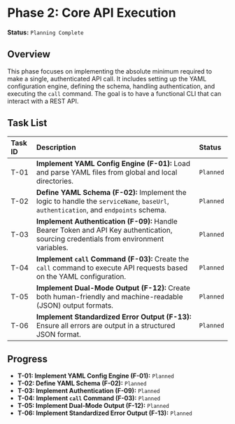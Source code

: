 # Phase 2: Core API Execution

**Status:** `Planning Complete`

## Overview

This phase focuses on implementing the absolute minimum required to make a single, authenticated API call. It includes setting up the YAML configuration engine, defining the schema, handling authentication, and executing the `call` command. The goal is to have a functional CLI that can interact with a REST API.

## Task List

| Task ID | Description                                                                                                                            | Status      |
| :------ | :------------------------------------------------------------------------------------------------------------------------------------- | :---------- |
| T-01    | **Implement YAML Config Engine (F-01):** Load and parse YAML files from global and local directories.                                  | `Planned` |
| T-02    | **Define YAML Schema (F-02):** Implement the logic to handle the `serviceName`, `baseUrl`, `authentication`, and `endpoints` schema.      | `Planned` |
| T-03    | **Implement Authentication (F-09):** Handle Bearer Token and API Key authentication, sourcing credentials from environment variables.      | `Planned` |
| T-04    | **Implement `call` Command (F-03):** Create the `call` command to execute API requests based on the YAML configuration.                  | `Planned` |
| T-05    | **Implement Dual-Mode Output (F-12):** Create both human-friendly and machine-readable (JSON) output formats.                            | `Planned` |
| T-06    | **Implement Standardized Error Output (F-13):** Ensure all errors are output in a structured JSON format.                               | `Planned` |

## Progress

- **T-01: Implement YAML Config Engine (F-01):** `Planned`
- **T-02: Define YAML Schema (F-02):** `Planned`
- **T-03: Implement Authentication (F-09):** `Planned`
- **T-04: Implement `call` Command (F-03):** `Planned`
- **T-05: Implement Dual-Mode Output (F-12):** `Planned`
- **T-06: Implement Standardized Error Output (F-13):** `Planned`
